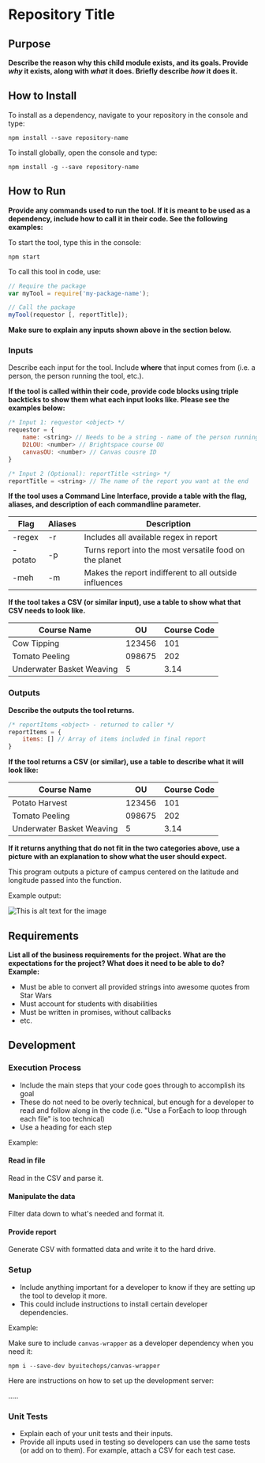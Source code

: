 # Repository Title

## Purpose

**Describe the reason why this child module exists, and its goals. Provide *why* it exists, along with *what* it does. Briefly describe *how* it does it.**



## How to Install

To install as a dependency, navigate to your repository in the console and type:

```
npm install --save repository-name
```

To install globally, open the console and type:

```
npm install -g --save repository-name
```



## How to Run

**Provide any commands used to run the tool. If it is meant to be used as a dependency, include how to call it in their code. See the following examples:**

To start the tool, type this in the console:

```npm start```

To call this tool in code, use:

```js
// Require the package
var myTool = require('my-package-name');

// Call the package
myTool(requestor [, reportTitle]);
```

**Make sure to explain any inputs shown above in the section below.**

### Inputs

Describe each input for the tool. Include **where** that input comes from (i.e. a person, the person running the tool, etc.).

**If the tool is called within their code, provide code blocks using triple backticks to show them what each input looks like. Please see the examples below:**

```js
/* Input 1: requestor <object> */
requestor = {
    name: <string> // Needs to be a string - name of the person running tool for
    D2LOU: <number> // Brightspace course OU
    canvasOU: <number> // Canvas cousre ID
}
```

```js
/* Input 2 (Optional): reportTitle <string> */
reportTitle = <string> // The name of the report you want at the end
```

**If the tool uses a Command Line Interface, provide a table with the flag, aliases, and description of each commandline parameter.**

| Flag | Aliases | Description |
|------|---------|-------------|
| -regex | -r | Includes all available regex in report |
| -potato| -p | Turns report into the most versatile food on the planet |
| -meh | -m | Makes the report indifferent to all outside influences |



**If the tool takes a CSV (or similar input), use a table to show what that CSV needs to look like.**

| Course Name | OU | Course Code |
|-------------|----|-------------|
|Cow Tipping | 123456 | 101 |
|Tomato Peeling | 098675 | 202 |
|Underwater Basket Weaving | 5 | 3.14 |




### Outputs

**Describe the outputs the tool returns.**

```js
/* reportItems <object> - returned to caller */
reportItems = {
    items: [] // Array of items included in final report
}
```

**If the tool returns a CSV (or similar), use a table to describe what it will look like:**

| Course Name | OU | Course Code |
|-------------|----|-------------|
|Potato Harvest | 123456 | 101 |
|Tomato Peeling | 098675 | 202 |
|Underwater Basket Weaving | 5 | 3.14 |

**If it returns anything that do not fit in the two categories above, use a picture with an explanation to show what the user should expect.**

This program outputs a picture of campus centered on the latitude and longitude passed into the function.

Example output:

![This is alt text for the image](http://www.byui.edu/Images/campus-tour/MainArial.jpg)

## Requirements

**List all of the business requirements for the project. What are the expectations for the project? What does it need to be able to do? Example:**

- Must be able to convert all provided strings into awesome quotes from Star Wars
- Must account for students with disabilities
- Must be written in promises, without callbacks
- etc.

## Development

### Execution Process
- Include the main steps that your code goes through to accomplish its goal
- These do not need to be overly technical, but enough for a developer to read and follow along in the code (i.e. "Use a ForEach to loop through each file" is too technical)
- Use a heading for each step

Example:

#### Read in file
Read in the CSV and parse it.

#### Manipulate the data
Filter data down to what's needed and format it.

#### Provide report
Generate CSV with formatted data and write it to the hard drive.


### Setup
- Include anything important for a developer to know if they are setting up the tool to develop it more.
- This could include instructions to install certain developer dependencies.

Example:

Make sure to include `canvas-wrapper` as a developer dependency when you need it:

```
npm i --save-dev byuitechops/canvas-wrapper
```

Here are instructions on how to set up the development server:

.....

### Unit Tests
- Explain each of your unit tests and their inputs.
- Provide all inputs used in testing so developers can use the same tests (or add on to them). For example, attach a CSV for each test case.
